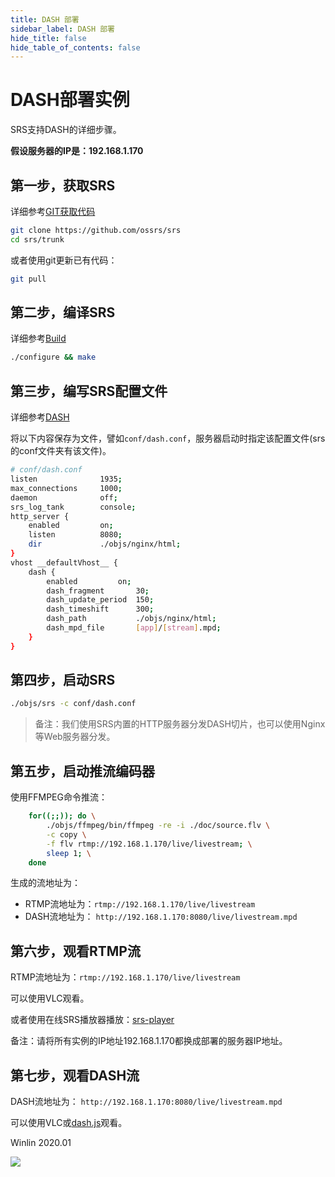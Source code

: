 ```yaml
---
title: DASH 部署
sidebar_label: DASH 部署
hide_title: false
hide_table_of_contents: false
---
```


# DASH部署实例

SRS支持DASH的详细步骤。

**假设服务器的IP是：192.168.1.170**

## 第一步，获取SRS

详细参考[GIT获取代码](./git)

```bash
git clone https://github.com/ossrs/srs
cd srs/trunk
```

或者使用git更新已有代码：

```bash
git pull
```

## 第二步，编译SRS

详细参考[Build](./install)

```bash
./configure && make
```

## 第三步，编写SRS配置文件

详细参考[DASH](https://github.com/ossrs/srs/issues/299#issuecomment-306022840)

将以下内容保存为文件，譬如`conf/dash.conf`，服务器启动时指定该配置文件(srs的conf文件夹有该文件)。

```bash
# conf/dash.conf
listen              1935;
max_connections     1000;
daemon              off;
srs_log_tank        console;
http_server {
    enabled         on;
    listen          8080;
    dir             ./objs/nginx/html;
}
vhost __defaultVhost__ {
    dash {
        enabled         on;
        dash_fragment       30;
        dash_update_period  150;
        dash_timeshift      300;
        dash_path           ./objs/nginx/html;
        dash_mpd_file       [app]/[stream].mpd;
    }
}
```

## 第四步，启动SRS

```bash
./objs/srs -c conf/dash.conf
```

> 备注：我们使用SRS内置的HTTP服务器分发DASH切片，也可以使用Nginx等Web服务器分发。

## 第五步，启动推流编码器

使用FFMPEG命令推流：

```bash
    for((;;)); do \
        ./objs/ffmpeg/bin/ffmpeg -re -i ./doc/source.flv \
        -c copy \
        -f flv rtmp://192.168.1.170/live/livestream; \
        sleep 1; \
    done
```

生成的流地址为：
* RTMP流地址为：`rtmp://192.168.1.170/live/livestream`
* DASH流地址为： `http://192.168.1.170:8080/live/livestream.mpd`

## 第六步，观看RTMP流

RTMP流地址为：`rtmp://192.168.1.170/live/livestream`

可以使用VLC观看。

或者使用在线SRS播放器播放：[srs-player][srs-player]

备注：请将所有实例的IP地址192.168.1.170都换成部署的服务器IP地址。

## 第七步，观看DASH流

DASH流地址为： `http://192.168.1.170:8080/live/livestream.mpd`

可以使用VLC或[dash.js](http://ossrs.net/dash.js/samples/dash-if-reference-player/)观看。

Winlin 2020.01

[nginx]: http://192.168.1.170:8080/nginx.html
[srs-player]: http://ossrs.net/srs.release/trunk/research/players/srs_player.html?vhost=__defaultVhost__&autostart=true&server=192.168.1.170&app=live&stream=livestream&port=1935
[srs-player-19350]: http://ossrs.net/srs.release/trunk/research/players/srs_player.html?vhost=__defaultVhost__&autostart=true&server=192.168.1.170&app=live&stream=livestream&port=19350
[srs-player-ff]: http://ossrs.net/srs.release/trunk/research/players/srs_player.html?vhost=__defaultVhost__&autostart=true&server=192.168.1.170&app=live&stream=livestream_ff
[jwplayer]: http://ossrs.net/srs.release/trunk/research/players/srs_player.html?app=live&stream=livestream.m3u8&server=192.168.1.170&port=8080&autostart=true&vhost=192.168.1.170&schema=http&hls_autostart=true&hls_port=8080
[HLS-Audio-Only]: https://ossrs.net/lts/zh-cn/docs/v4/doc/delivery-hls#hlsaudioonly

![](https://ossrs.net/gif/v1/sls.gif?site=ossrs.io&path=/lts/doc-zh-5/doc/sample-dash)


